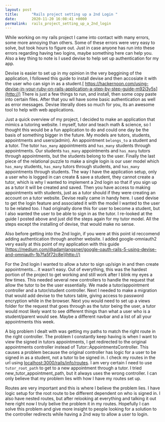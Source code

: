 ```yaml
---
layout: post
title:      "Rails project setting up a 2nd Login "
date:       2020-11-20 16:08:41 +0000
permalink:  rails_project_setting_up_a_2nd_login
---
```



While working on my rails project I came into contact with many errors, some more annoying than others. Some of these errors were very easy to solve, but took hours to figure out. Just in case anyone has run into these errors regarding having two logins, maybe something here can help you. Also a key thing to note is I used devise to help set up authentication for my app. 

Devise is easier to set up in my opinion in the very beggining of the application, I followed this guide to install devise and then accosiate it with the user who can sign in as a student.[ https://hackernoon.com/using-devise-in-your-ruby-on-rails-application-a-step-by-step-guide-m92i3y5s](http://) There is just a few things to run, and install, then some copy paste into certain files. After that you wll have some basic authentication as well as error messages. Devise literally does so much for you, its an awesome tool to help with web applications.

Just a quick overview of my project, I decided to make an application that mimics a tutoring website. I myself, tutor and teach math & science, so I thought this would be a fun application to do and could one day be the basis of something bigger in the future. My models are tutors, students, appointments and users(admin). An appointment `belongs_to` a student and a tutor. The tutor `has_many` appointments and `has_many` students through appointments. Our students `has_many` appointments and `has_many` tutors through appointments, but the students belong to the user. Finally the last piece of the relational puzzle to make a single login is our user model which `has_many` students, `has_many` tutors through students, and `has_many` appointments through students. The way I have the application setup, only a user who is logged in can create & save a student, they cannot create a tutor, which is why I wanted to implement a 2nd login so that if you sign up as a tutor it will be created and saved. Then you have access to making appointments with students, just as a tutor should if they were creating an account on a tutor website. Devise really came in handy here. I used devise to get the login feature and associated it with the model I wanted to the user to be related too. I had originally done this for user to become a student, but I also wanted the user to be able to sign in as the tutor. I re-looked at the guide I posted above and just did the steps again for my tutor model. All the steps except the installing of devise, that would make no sense.

Also before getting into the 2nd login, if you were at this point id reccomend adding authentication through another website. I added google-omniauth2 very easily at this point of my application with this guide [https://medium.com/@adamlangsner/google-oauth-rails-5-using-devise-and-omniauth-1b7fa5f72c8e](http://)

For the 2nd login I wanted to allow a tutor to sign up/sign in and then create appointments... it wasn’t easy. Out of everything, this was the hardest portion of the project to get working and still work after I blink my eyes a few times. This needed several new controllers to handle the request that allow the tutor to be the user essentially. We made a tutor/appointment controller and a tutor/student controller. Next I needed to make a migration that would add devise to the tutors table, giving access to password encryption while in the browser. Next you would need to set up a views folder for the request that goes through as the tutor being the user, a tutor would most likely want to see different things than what a user who is a student/parent would see. Maybe a different navbar and a list of all your appointments this week. 

A big problem I dealt with was getting my paths to match the right route in the right controller. The problem I constantly keep having is when I want to view the signed in tutors appointments, I get redirected to the original appointments controller instead of Tutor::AppointmentsController. This causes a problem because the original controller has logic for a user to be signed in as a student, not a tutor to be signed in. I check my routes in the url using [localhost:3000/rails/info/routes](http://). I am very certain I need to use `tutor_root_path` to get to a new appointment through a tutor. I tried new_tutor_appointment_path, but it always uses the wrong controller. I can only believe that my problem lies with how I have my routes set up.

Routes are very important and this is where I believe the problem lies. I have logic setup for the root route to be different dependent on who is signed in. I also have nested routes, but after relooking at everything and talking it out here right now I truly belive the problem it in my routes. Hopefully I can solve this problem and give more insight to people looking for a solution to the controller redirects while having a 2nd way to allow a user to login.

